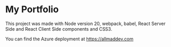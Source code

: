 # My Portfolio

This project was made with Node version 20, webpack, babel, React Server Side and React Client Side components and CSS3.

You can find the Azure deployment at https://allmaddev.com